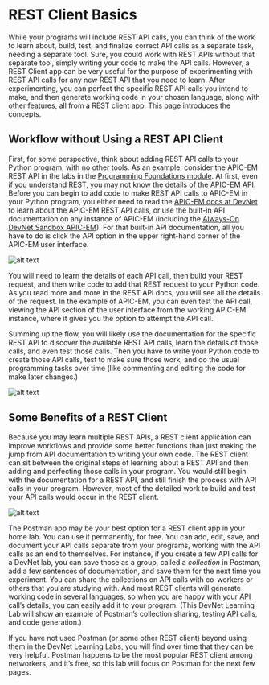 # REST Client Basics

While your programs will include REST API calls, you can think of the work to learn about, build, test, and finalize correct API calls as a separate task, needing a separate tool. Sure, you could work with REST APIs without that separate tool, simply writing your code to make the API calls. However, a REST Client app can be very useful for the purpose of experimenting with REST API calls for any new REST API that you need to learn. After experimenting, you can perfect the specific REST API calls you intend to make, and then generate working code in your chosen language, along with other features, all from a REST client app. This page introduces the concepts.

## Workflow without Using a REST API Client

First, for some perspective, think about adding REST API calls to your Python program, with no other tools. As an example, consider the APIC-EM REST API in the labs in the [Programming Foundations module](https://learninglabs.cisco.com/modules/programming-found). At first, even if you understand REST, you may not know the details of the APIC-EM API. Before you can begin to add code to make REST API calls to APIC-EM in your Python program, you either need to read the [APIC-EM docs at DevNet](https://developer.cisco.com/site/apic-em/docs/) to learn about the APIC-EM REST API calls, or use the built-in API documentation on any instance of APIC-EM (including the [Always-On DevNet Sandbox APIC-EM](https://devnetsandbox.cisco.com/RM/Diagram/Index/2e0f9525-5f46-4f46-973e-0f0c1bf934fa?diagramType=Topology)). For that built-in API documentation, all you have to do is click the API option in the upper right-hand corner of the APIC-EM user interface.

![alt text](/posts/files/02-postman-03-home-lab-postman-etc/assets/images/desktop-3-06.png)

You will need to learn the details of each API call, then build your REST request, and then write code to add that REST request to your Python code. As you read more and more in the REST API docs, you will see all the details of the request. In the example of APIC-EM, you can even test the API call, viewing the API section of the user interface from the working APIC-EM instance, where it gives you the option to attempt the API call.

Summing up the flow, you will likely use the documentation for the specific REST API to discover the available REST API calls, learn the details of those calls, and even test those calls. Then you have to write your Python code to create those API calls, test to make sure those work, and do the usual programming tasks over time (like commenting and editing the code for make later changes.)

![alt text](/posts/files/02-postman-03-home-lab-postman-etc/assets/images/desktop-3-07.png)

## Some Benefits of a REST Client

Because you may learn multiple REST APIs, a REST client application can improve workflows and provide some better functions than just making the jump from API documentation to writing your own code. The REST client can sit between the original steps of learning about a REST API and then adding and perfecting those calls in your program. You would still begin with the documentation for a REST API, and still finish the process with API calls in your program. However, most of the detailed work to build and test your API calls would occur in the REST client.

![alt text](/posts/files/02-postman-03-home-lab-postman-etc/assets/images/desktop-3-08.png)

The Postman app may be your best option for a REST client app in your home lab. You can use it permanently, for free. You can add, edit, save, and document your API calls separate from your programs, working with the API calls as an end to themselves. For instance, if you create a few API calls for a DevNet lab, you can save those as a group, called a *collection* in Postman, add a few sentences of documentation, and save them for the next time you experiment. You can share the collections on API calls with co-workers or others that you are studying with. And most REST clients will generate working code in several languages, so when you are happy with your API call’s details, you can easily add it to your program. (This DevNet Learning Lab will show an example of Postman’s collection sharing, testing API calls, and code generation.)

If you have not used Postman (or some other REST client) beyond using them in the DevNet Learning Labs, you will find over time that they can be very helpful. Postman happens to be the most popular REST client among networkers, and it’s free, so this lab will focus on Postman for the next few pages.
